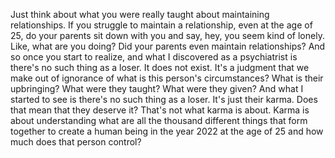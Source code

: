  Just think about what you were really taught about maintaining relationships. If you struggle to maintain a relationship, even at the age of 25, do your parents sit down with you and say, hey, you seem kind of lonely. Like, what are you doing? Did your parents even maintain relationships? And so once you start to realize, and what I discovered as a psychiatrist is there's no such thing as a loser. It does not exist. It's a judgment that we make out of ignorance of what is this person's circumstances? What is their upbringing? What were they taught? What were they given? And what I started to see is there's no such thing as a loser. It's just their karma. Does that mean that they deserve it? That's not what karma is about. Karma is about understanding what are all the thousand different things that form together to create a human being in the year 2022 at the age of 25 and how much does that person control?